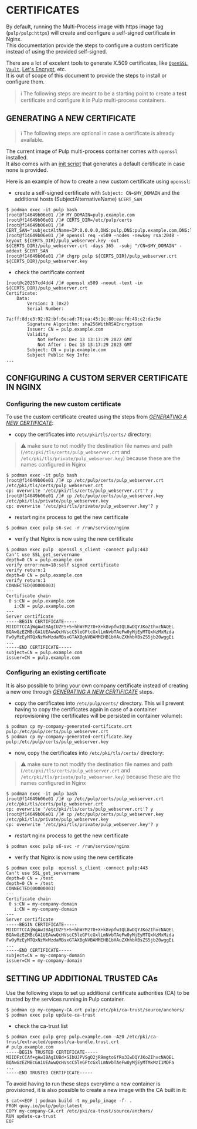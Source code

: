# CERTIFICATES

By default, running the Multi-Process image with https image tag (`pulp/pulp:https`) will create and configure a self-signed certificate in Nginx.  
This documentation provide the steps to configure a custom certificate instead of using the provided self-signed.

There are a lot of excelent tools to generate X.509 certificates, like [`OpenSSL`](https://github.com/openssl/openssl), [`Vault`](https://developer.hashicorp.com/vault/tutorials/secrets-management/pki-engine), [Let's Encrypt](https://letsencrypt.org/getting-started/), etc.  
It is out of scope of this document to provide the steps to install or configure them.  

> :information_source: The following steps are meant to be a starting point to create a **test** certificate and configure it in Pulp multi-process containers.


## GENERATING A NEW CERTIFICATE

> :information_source: The following steps are optional in case a certificate is already available.

The current image of Pulp multi-process container comes with `openssl` installed.  
It also comes with an [init script](https://github.com/pulp/pulp-oci-images/blob/latest/images/s6_assets/init/certs) that generates a default certificate in case none is provided.

Here is an example of how to create a new custom certificate using `openssl`:
* create a self-signed certificate with `Subject: CN=$MY_DOMAIN` and the additional hosts (SubjectAlternativeName) `$CERT_SAN`
```console
$ podman exec -it pulp bash
[root@f14649b06e01 /]# MY_DOMAIN=pulp.example.com
[root@f14649b06e01 /]# CERTS_DIR=/etc/pulp/certs
[root@f14649b06e01 /]# CERT_SAN="subjectAltName=IP:0.0.0.0,DNS:pulp,DNS:pulp.example.com,DNS:localhost"
[root@f14649b06e01 /]# openssl req -x509 -nodes -newkey rsa:2048 -keyout ${CERTS_DIR}/pulp_webserver.key -out ${CERTS_DIR}/pulp_webserver.crt -days 365  -subj "/CN=$MY_DOMAIN" -addext $CERT_SAN
[root@f14649b06e01 /]# chgrp pulp ${CERTS_DIR}/pulp_webserver.crt ${CERTS_DIR}/pulp_webserver.key
```

* check the certificate content
```console
[root@c20257cd4dd4 /]# openssl x509 -noout -text -in ${CERTS_DIR}/pulp_webserver.crt
Certificate:
    Data:
        Version: 3 (0x2)
        Serial Number:
            7a:ff:8d:e3:92:02:bf:6e:ad:76:ea:45:1c:80:ea:fd:49:c2:da:5e
        Signature Algorithm: sha256WithRSAEncryption
        Issuer: CN = pulp.example.com
        Validity
            Not Before: Dec 13 13:17:29 2022 GMT
            Not After : Dec 13 13:17:29 2023 GMT
        Subject: CN = pulp.example.com
        Subject Public Key Info:
...
```


## CONFIGURING A CUSTOM SERVER CERTIFICATE IN NGINX

### **Configuring the new custom certificate**

To use the custom certificate created using the steps from [*GENERATING A NEW CERTIFICATE*](#generating-a-new-certificate):
* copy the certificates into `/etc/pki/tls/certs/` directory:
> :warning: make sure to not modify the destination file names and path (`/etc/pki/tls/certs/pulp_webserver.crt` and `/etc/pki/tls/private/pulp_webserver.key`) because these are the names configured in Nginx
```console
$ podman exec -it pulp bash
[root@f14649b06e01 /]# cp /etc/pulp/certs/pulp_webserver.crt /etc/pki/tls/certs/pulp_webserver.crt
cp: overwrite '/etc/pki/tls/certs/pulp_webserver.crt'? y
[root@f14649b06e01 /]# cp /etc/pulp/certs/pulp_webserver.key /etc/pki/tls/private/pulp_webserver.key
cp: overwrite '/etc/pki/tls/private/pulp_webserver.key'? y
```

* restart nginx process to get the new certificate
```
$ podman exec pulp s6-svc -r /run/service/nginx
```

* verify that Nginx is now using the new certificate
```
$ podman exec pulp  openssl s_client -connect pulp:443
Can't use SSL_get_servername
depth=0 CN = pulp.example.com
verify error:num=18:self signed certificate
verify return:1
depth=0 CN = pulp.example.com
verify return:1
CONNECTED(00000003)
---
Certificate chain
 0 s:CN = pulp.example.com
   i:CN = pulp.example.com
---
Server certificate
-----BEGIN CERTIFICATE-----
MIIDTTCCAjWgAwIBAgIUZFS+5+hhWrM270+X+k8vpfwIQL8wDQYJKoZIhvcNAQEL
BQAwGzEZMBcGA1UEAwwQcHVscC5leGFtcGxlLmNvbTAeFw0yMjEyMTQxNzMxMzda
Fw0yMzEyMTQxNzMxMzdaMBsxGTAXBgNVBAMMEHB1bHAuZXhhbXBsZS5jb20wggEi
...
-----END CERTIFICATE-----
subject=CN = pulp.example.com
issuer=CN = pulp.example.com
```

### **Configuring an existing certificate**

It is also possible to bring your own company certificate instead of creating a new one through [*GENERATING A NEW CERTIFICATE*](#generating-a-new-certificate) steps.

* copy the certificates into `/etc/pulp/certs/` directory. This will prevent having to copy the certificates again in case of a container reprovisioning (the certificates will be persisted in container volume):
```console
$ podman cp my-company-generated-certificate.crt pulp:/etc/pulp/certs/pulp_webserver.crt
$ podman cp my-company-generated-certificate.key pulp:/etc/pulp/certs/pulp_webserver.key
```

* now, copy the certificates into `/etc/pki/tls/certs/` directory:
> :warning: make sure to not modify the destination file names and path (`/etc/pki/tls/certs/pulp_webserver.crt` and `/etc/pki/tls/private/pulp_webserver.key`) because these are the names configured in Nginx
```console
$ podman exec -it pulp bash
[root@f14649b06e01 /]# cp /etc/pulp/certs/pulp_webserver.crt /etc/pki/tls/certs/pulp_webserver.crt
cp: overwrite '/etc/pki/tls/certs/pulp_webserver.crt'? y
[root@f14649b06e01 /]# cp /etc/pulp/certs/pulp_webserver.key /etc/pki/tls/private/pulp_webserver.key
cp: overwrite '/etc/pki/tls/private/pulp_webserver.key'? y
```

* restart nginx process to get the new certificate
```
$ podman exec pulp s6-svc -r /run/service/nginx
```


* verify that Nginx is now using the new certificate
```
$ podman exec pulp  openssl s_client -connect pulp:443
Can't use SSL_get_servername
depth=0 CN = /test
depth=0 CN = /test
CONNECTED(00000003)
---
Certificate chain
 0 s:CN = my-company-domain
   i:CN = my-company-domain
---
Server certificate
-----BEGIN CERTIFICATE-----
MIIDTTCCAjWgAwIBAgIUZFS+5+hhWrM270+X+k8vpfwIQL8wDQYJKoZIhvcNAQEL
BQAwGzEZMBcGA1UEAwwQcHVscC5leGFtcGxlLmNvbTAeFw0yMjEyMTQxNzMxMzda
Fw0yMzEyMTQxNzMxMzdaMBsxGTAXBgNVBAMMEHB1bHAuZXhhbXBsZS5jb20wggEi
...
-----END CERTIFICATE-----
subject=CN = my-company-domain
issuer=CN = my-company-domain
```

## SETTING UP ADDITIONAL TRUSTED CAs

Use the following steps to set up additional certificate authorities (CA) to be trusted by the services running in Pulp container.

```console
$ podman cp my-company-CA.crt pulp:/etc/pki/ca-trust/source/anchors/
$ podman exec pulp update-ca-trust
```

* check the ca-trust list
```console
$ podman exec pulp grep pulp.example.com -A20 /etc/pki/ca-trust/extracted/openssl/ca-bundle.trust.crt
# pulp.example.com
-----BEGIN TRUSTED CERTIFICATE-----
MIIDFzCCAf+gAwIBAgIUBd+SIbUJPVSgO2jR9mgtoGfRo3IwDQYJKoZIhvcNAQEL
BQAwGzEZMBcGA1UEAwwQcHVscC5leGFtcGxlLmNvbTAeFw0yMjEyMTMxMzI1MDFa
...
-----END TRUSTED CERTIFICATE-----
```

To avoid having to run these steps everytime a new container is provisioned, it is also possible to create a new image with the CA built in it:
```console
$ cat<<EOF | podman build -t my_pulp_image -f- .
FROM quay.io/pulp/pulp:latest
COPY my-company-CA.crt /etc/pki/ca-trust/source/anchors/
RUN update-ca-trust
EOF
```
